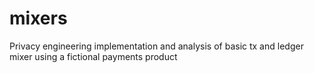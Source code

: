 # mixers
Privacy engineering implementation and analysis of basic tx and ledger mixer using a fictional payments product
